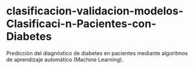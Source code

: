 # clasificacion-validacion-modelos-Clasificaci-n-Pacientes-con-Diabetes
 Predicción del diagnóstico de diabetes en pacientes mediante algoritmos de aprendizaje automático (Machine Learning).
